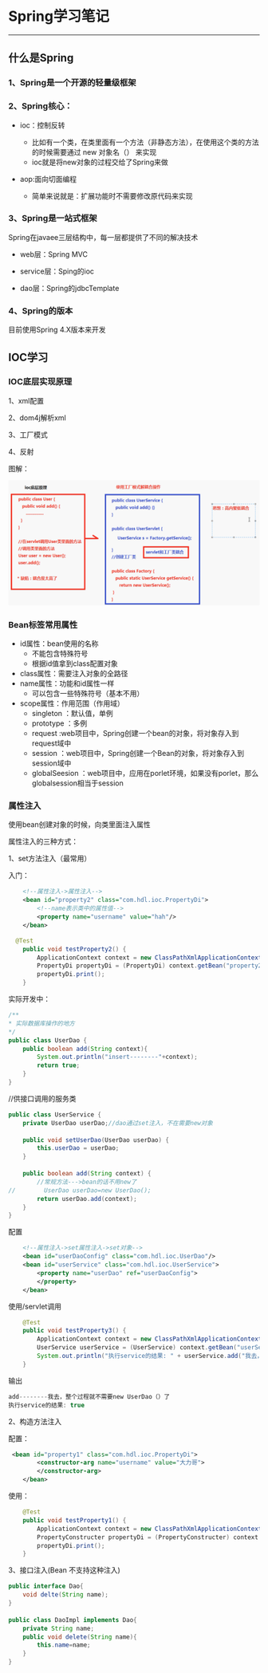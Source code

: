 # Spring学习笔记

---------

## 什么是Spring
### 1、Spring是一个开源的轻量级框架

### 2、Spring核心：

- ioc：控制反转
    - 比如有一个类，在类里面有一个方法（非静态方法），在使用这个类的方法的时候需要通过  new 对象名（） 来实现
    - ioc就是将new对象的过程交给了Spring来做

- aop:面向切面编程
    - 简单来说就是：扩展功能时不需要修改原代码来实现

### 3、Spring是一站式框架

Spring在javaee三层结构中，每一层都提供了不同的解决技术

- web层：Spring MVC

- service层：Sping的ioc

- dao层：Spring的jdbcTemplate

### 4、Spring的版本
目前使用Spring 4.X版本来开发

## IOC学习

### IOC底层实现原理

1、xml配置

2、dom4j解析xml

3、工厂模式

4、反射

图解：

![](https://github.com/huangdali/Spring/blob/master/image/ioc1.png)

### Bean标签常用属性
- id属性：bean使用的名称
    - 不能包含特殊符号
    - 根据id值拿到class配置对象
- class属性：需要注入对象的全路径
- name属性：功能和id属性一样
    - 可以包含一些特殊符号（基本不用）
- scope属性：作用范围（作用域）
    - singleton ：默认值，单例
    - prototype ：多例
    - request :web项目中，Spring创建一个bean的对象，将对象存入到request域中
    - session ：web项目中，Spring创建一个Bean的对象，将对象存入到session域中
    - globalSeesion ：web项目中，应用在porlet环境，如果没有porlet，那么globalsession相当于session

### 属性注入

使用bean创建对象的时候，向类里面注入属性

属性注入的三种方式：

1、set方法注入（最常用）

入门：

```xml
    <!--属性注入->属性注入-->
    <bean id="property2" class="com.hdl.ioc.PropertyDi">
        <!--name表示类中的属性值-->
        <property name="username" value="hah"/>
    </bean>
```
```java
  @Test
    public void testProperty2() {
        ApplicationContext context = new ClassPathXmlApplicationContext("applicationContext.xml");
        PropertyDi propertyDi = (PropertyDi) context.getBean("property2");
        propertyDi.print();
    }
```

实际开发中：

```java
/**
* 实际数据库操作的地方
*/
public class UserDao {
    public boolean add(String context){
        System.out.println("insert--------"+context);
        return true;
    }
}

```

//供接口调用的服务类

```java
public class UserService {
    private UserDao userDao;//dao通过set注入，不在需要new对象

    public void setUserDao(UserDao userDao) {
        this.userDao = userDao;
    }

    public boolean add(String context) {
        //常规方法--->bean的话不用new了
//        UserDao userDao=new UserDao();
        return userDao.add(context);
    }
}

```

配置

```xml
    <!--属性注入->set属性注入->set对象-->
    <bean id="userDaoConfig" class="com.hdl.ioc.UserDao"/>
    <bean id="userService" class="com.hdl.ioc.UserService">
        <property name="userDao" ref="userDaoConfig">
        </property>
    </bean>
```

使用/servlet调用

```java
    @Test
    public void testProperty3() {
        ApplicationContext context = new ClassPathXmlApplicationContext("applicationContext.xml");
        UserService userService = (UserService) context.getBean("userService");
        System.out.println("执行service的结果: " + userService.add("我去，整个过程就不需要new UserDao（）了"));
    }
```

输出

```java
add--------我去，整个过程就不需要new UserDao（）了
执行service的结果: true
```




2、构造方法注入

配置：

```xml
 <bean id="property1" class="com.hdl.ioc.PropertyDi">
        <constructor-arg name="username" value="大力哥">
        </constructor-arg>
    </bean>
```

使用：

```java
    @Test
    public void testProperty1() {
        ApplicationContext context = new ClassPathXmlApplicationContext("applicationContext.xml");
        PropertyConstructer propertyDi = (PropertyConstructer) context.getBean("property1");
        propertyDi.print();
    }
```



3、接口注入(Bean 不支持这种注入)
```java
public interface Dao{
    void delte(String name);
}

public class DaoImpl implements Dao{
    private String name;
    public void delete(String name){
        this.name=name;
    }
}
```




























































